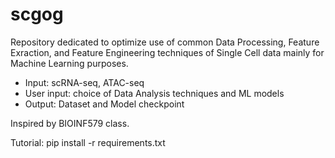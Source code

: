 # scgog

Repository dedicated to optimize use of common Data Processing, Feature Exraction, and Feature Engineering techniques of Single Cell data mainly for Machine Learning purposes.

- Input: scRNA-seq, ATAC-seq
- User input: choice of Data Analysis techniques and ML models
- Output: Dataset and Model checkpoint

Inspired by BIOINF579 class.


Tutorial:
pip install -r requirements.txt